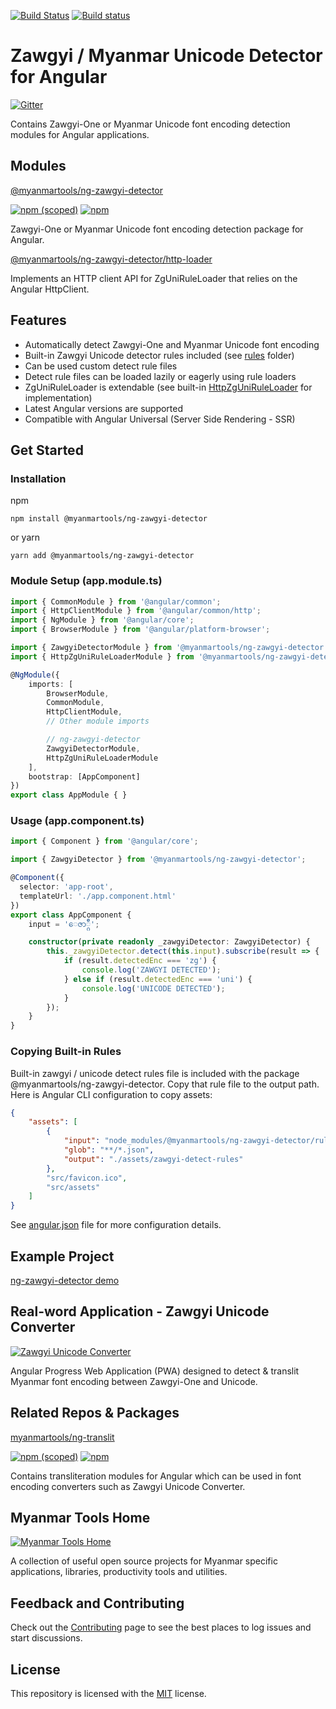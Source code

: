 [![Build Status](https://dev.azure.com/myanmartools/ng-zawgyi-detector/_apis/build/status/myanmartools.ng-zawgyi-detector?branchName=master)](https://dev.azure.com/myanmartools/ng-zawgyi-detector/_build/latest?definitionId=2&branchName=master)
[![Build status](https://ci.appveyor.com/api/projects/status/t085y7bwcjgvtl2e?svg=true)](https://ci.appveyor.com/project/admindagonmetriccom/ng-zawgyi-detector)

# Zawgyi / Myanmar Unicode Detector for Angular

[![Gitter](https://badges.gitter.im/myanmartools/community.svg)](https://gitter.im/myanmartools/community?utm_source=badge&utm_medium=badge&utm_campaign=pr-badge)

Contains Zawgyi-One or Myanmar Unicode font encoding detection modules for Angular applications.

## Modules

[@myanmartools/ng-zawgyi-detector](https://github.com/myanmartools/ng-zawgyi-detector/tree/master/modules/ng-zawgyi-detector)

[![npm (scoped)](https://img.shields.io/npm/v/@myanmartools/ng-zawgyi-detector.svg)](https://www.npmjs.com/package/@myanmartools/ng-zawgyi-detector)
[![npm](https://img.shields.io/npm/dm/@myanmartools/ng-zawgyi-detector.svg)](https://www.npmjs.com/package/@myanmartools/ng-zawgyi-detector)

Zawgyi-One or Myanmar Unicode font encoding detection package for Angular.

[@myanmartools/ng-zawgyi-detector/http-loader](https://github.com/myanmartools/ng-zawgyi-detector/tree/master/modules/ng-zawgyi-detector/http-loader)

Implements an HTTP client API for ZgUniRuleLoader that relies on the Angular HttpClient.

## Features

* Automatically detect Zawgyi-One and Myanmar Unicode font encoding
* Built-in Zawgyi Unicode detector rules included (see [rules](https://github.com/myanmartools/ng-zawgyi-detector/tree/master/modules/ng-zawgyi-detector/rules) folder)
* Can be used custom detect rule files
* Detect rule files can be loaded lazily or eagerly using rule loaders
* ZgUniRuleLoader is extendable (see built-in [HttpZgUniRuleLoader](https://github.com/myanmartools/ng-zawgyi-detector/blob/master/modules/ng-zawgyi-detector/http-loader/src/http-zg-uni-rule-loader.ts) for implementation)
* Latest Angular versions are supported
* Compatible with Angular Universal (Server Side Rendering - SSR)

## Get Started

### Installation

npm

```shell
npm install @myanmartools/ng-zawgyi-detector
```

or yarn

```shell
yarn add @myanmartools/ng-zawgyi-detector
```

### Module Setup (app.module.ts)

```typescript
import { CommonModule } from '@angular/common';
import { HttpClientModule } from '@angular/common/http';
import { NgModule } from '@angular/core';
import { BrowserModule } from '@angular/platform-browser';

import { ZawgyiDetectorModule } from '@myanmartools/ng-zawgyi-detector';
import { HttpZgUniRuleLoaderModule } from '@myanmartools/ng-zawgyi-detector/http-loader';

@NgModule({
    imports: [
        BrowserModule,
        CommonModule,
        HttpClientModule,
        // Other module imports

        // ng-zawgyi-detector
        ZawgyiDetectorModule,
        HttpZgUniRuleLoaderModule
    ],
    bootstrap: [AppComponent]
})
export class AppModule { }
```

### Usage (app.component.ts)

```typescript
import { Component } from '@angular/core';

import { ZawgyiDetector } from '@myanmartools/ng-zawgyi-detector';

@Component({
  selector: 'app-root',
  templateUrl: './app.component.html'
})
export class AppComponent {
    input = 'ေဇာ္ဂ်ီ';

    constructor(private readonly _zawgyiDetector: ZawgyiDetector) {
        this._zawgyiDetector.detect(this.input).subscribe(result => {
            if (result.detectedEnc === 'zg') {
                console.log('ZAWGYI DETECTED');
            } else if (result.detectedEnc === 'uni') {
                console.log('UNICODE DETECTED');
            }
        });
    }
}
```

### Copying Built-in Rules

Built-in zawgyi / unicode detect rules file is included with the package @myanmartools/ng-zawgyi-detector. Copy that rule file to the output path. Here is Angular CLI configuration to copy assets:

```json
{
    "assets": [
        {
            "input": "node_modules/@myanmartools/ng-zawgyi-detector/rules/",
            "glob": "**/*.json",
            "output": "./assets/zawgyi-detect-rules"
        },
        "src/favicon.ico",
        "src/assets"
    ]
}
```

See [angular.json](https://github.com/myanmartools/ng-zawgyi-detector/blob/master/angular.json) file for more configuration details.

## Example Project

[ng-zawgyi-detector demo](https://github.com/myanmartools/ng-zawgyi-detector/tree/master/samples/ng-zawgyi-detector-demo)

## Real-word Application - Zawgyi Unicode Converter

[![Zawgyi Unicode Converter](https://zawgyi-unicode-converter.myanmartools.org/assets/images/appicons/v1/ios/ios-appicon-180x180.png)](https://zawgyi-unicode-converter.myanmartools.org)

Angular Progress Web Application (PWA) designed to detect & translit Myanmar font encoding between Zawgyi-One and Unicode.

## Related Repos & Packages

[myanmartools/ng-translit](https://github.com/myanmartools/ng-translit)

[![npm (scoped)](https://img.shields.io/npm/v/@myanmartools/ng-translit.svg)](https://www.npmjs.com/package/@myanmartools/ng-translit)
[![npm](https://img.shields.io/npm/dm/@myanmartools/ng-translit.svg)](https://www.npmjs.com/package/@myanmartools/ng-translit)

Contains transliteration modules for Angular which can be used in font encoding converters such as Zawgyi Unicode Converter.

## Myanmar Tools Home

[![Myanmar Tools Home](https://myanmartools.org/assets/images/appicons/v1/ios/ios-appicon-180x180.png)](https://myanmartools.org)

A collection of useful open source projects for Myanmar specific applications, libraries, productivity tools and utilities.

## Feedback and Contributing

Check out the [Contributing](https://github.com/myanmartools/ng-zawgyi-detector/blob/master/CONTRIBUTING.md) page to see the best places to log issues and start discussions.

## License

This repository is licensed with the [MIT](https://github.com/myanmartools/ng-zawgyi-detector/blob/master/LICENSE) license.
